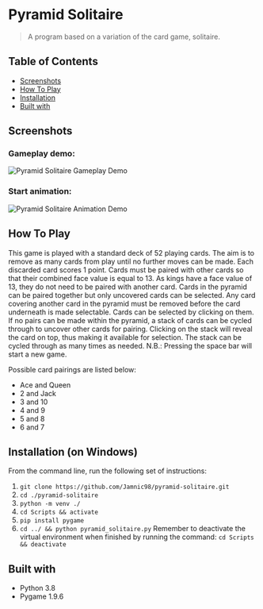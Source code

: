 # Pyramid Solitaire
> A program based on a variation of the card game, solitaire.

<!-- TABLE OF CONTENTS -->
## Table of Contents
* [Screenshots](#screenshots)
* [How To Play](#how-to-play)
* [Installation](#installation-on-windows)
* [Built with](#built-with)


<!-- Screenshots -->
## Screenshots

### Gameplay demo:
![Pyramid Solitaire Gameplay Demo](https://user-images.githubusercontent.com/44094740/98440811-d6a14600-20f2-11eb-9559-9411dc4283c9.gif)

### Start animation:
![Pyramid Solitaire Animation Demo](https://user-images.githubusercontent.com/44094740/98865468-54eb4880-2463-11eb-8094-09e59862ab28.gif)


<!-- Usage -->
## How To Play
This game is played with a standard deck of 52 playing cards. The aim is to remove as many cards from play until no further moves can be made. Each discarded card scores 1 point. Cards must be paired with other cards so that their combined face value is equal to 13. As kings have a face value of 13, they do not need to be paired with another card. Cards in the pyramid can be paired together but only uncovered cards can be selected. Any card covering another card in the pyramid must be removed before the card underneath is made selectable. Cards can be selected by clicking on them. If no pairs can be made within the pyramid, a stack of cards can be cycled through to uncover other cards for pairing. Clicking on the stack will reveal the card on top, thus making it available for selection. The stack can be cycled through as many times as needed.
N.B.: Pressing the space bar will start a new game.

Possible card pairings are listed below:
* Ace and Queen
* 2 and Jack
* 3 and 10
* 4 and 9
* 5 and 8
* 6 and 7


<!-- How to install the program -->
## Installation (on Windows)
From the command line, run the following set of instructions:
1. `git clone https://github.com/Jamnic98/pyramid-solitaire.git`
2. `cd ./pyramid-solitaire`
3. `python -m venv ./`
4. `cd Scripts && activate`
5. `pip install pygame`
6. `cd ../ && python pyramid_solitaire.py`
Remember to deactivate the virtual environment when finished by running the command:
`cd Scripts && deactivate`


<!-- Technologies used in development -->
## Built with
* Python 3.8
* Pygame 1.9.6
